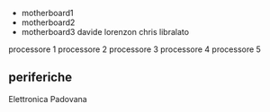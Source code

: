 - motherboard1
- motherboard2
- motherboard3
davide lorenzon
chris libralato

processore 1
processore 2
processore 3
processore 4
processore 5

## periferiche







Elettronica Padovana
